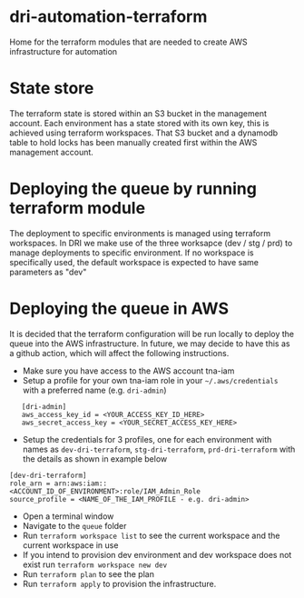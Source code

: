 # dri-automation-terraform
Home for the terraform modules that are needed to create AWS infrastructure for automation 

# State store 
The terraform state is stored within an S3 bucket in the management account. Each environment has a state stored 
with its own key, this is achieved using terraform workspaces. That S3 bucket and a dynamodb table to hold locks has 
been manually created first within the AWS management account.  

# Deploying the queue by running terraform module
The deployment to specific environments is managed using terraform workspaces. In DRI we make use of the three 
worksapce (dev / stg / prd) to manage deployments to specific environment. If no workspace is specifically used, 
the default workspace is expected to have same parameters as "dev" 

# Deploying the queue in AWS
It is decided that the terraform configuration will be run locally to deploy the queue into the AWS infrastructure. 
In future, we may decide to have this as a github action, which will affect the following instructions.

* Make sure you have access to the AWS account tna-iam  
* Setup a profile for your own tna-iam role in your `~/.aws/credentials` with a preferred name (e.g. `dri-admin`)
```  
   [dri-admin]   
   aws_access_key_id = <YOUR_ACCESS_KEY_ID_HERE>   
   aws_secret_access_key = <YOUR_SECRET_ACCESS_KEY_HERE>
``` 
* Setup the credentials for 3 profiles, one for each environment with names as `dev-dri-terraform`, `stg-dri-terraform`, 
`prd-dri-terraform` with the details as shown in example below
```
[dev-dri-terraform]
role_arn = arn:aws:iam::<ACCOUNT_ID_OF_ENVIRONMENT>:role/IAM_Admin_Role
source_profile = <NAME_OF_THE_IAM_PROFILE - e.g. dri-admin>
```
* Open a terminal window
* Navigate to the `queue` folder
* Run `terraform workspace list` to see the current workspace and the current workspace in use
* If you intend to provision dev environment and dev workspace does not exist run `terraform workspace new dev`
* Run `terraform plan` to see the plan
* Run `terraform apply` to provision the infrastructure.

